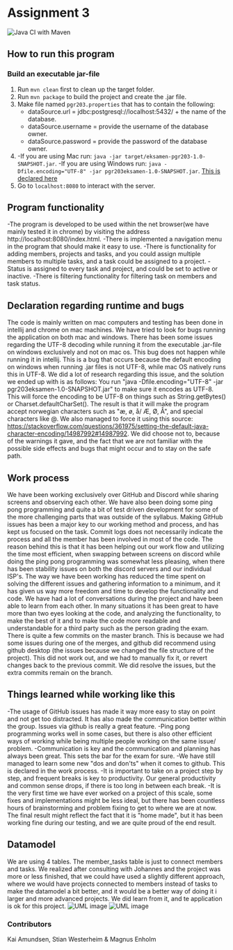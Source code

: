 # Assignment 3

![Java CI with Maven](https://github.com/kristiania/pgr203innevering3-magnuen2k/workflows/Java%20CI%20with%20Maven/badge.svg?branch=master)

## How to run this program
### Build an executable jar-file
1. Run `mvn clean` first to clean up the target folder.
2. Run `mvn package` to build the project and create the .jar file.
3. Make file named `pgr203.properties` that has to contain the following:
    * dataSource.url = jdbc:postgresql://localhost:5432/ + the name of the database.
    * dataSource.username = provide the username of the database owner.
    * dataSource.password = provide the password of the database owner.
3. 
    -If you are using Mac run: `java -jar target/eksamen-pgr203-1.0-SNAPSHOT.jar`.
    -If you are using Windows run: `java -Dfile.encoding="UTF-8" -jar pgr203eksamen-1.0-SNAPSHOT.jar`.
    [This is declared here](https://github.com/kristiania/pgr203eksamen-magnuen2k/blob/master/README.md#declaration-regarding-runtime-and-bugs)
4. Go to `localhost:8080` to interact with the server.

## Program functionality
-The program is developed to be used within the net browser(we have mainly tested it in chrome) by 
visiting the address http://localhost:8080/index.html.
-There is implemented a navigation menu in the program that should make it easy  to use.
-There is functionality for adding members, projects and tasks, and you could assign multiple members to
multiple tasks, and a task could be assigned to a project.
-Status is assigned to every task and project, and could be set to active or inactive.
-There is filtering functionality for filtering task on members and task status.

## Declaration regarding runtime and bugs
The code is mainly written on mac computers and testing has been done in intellij and chrome on mac machines.
We have tried to look for bugs running the application on both mac and windows. There has been some issues regarding
the UTF-8 decoding while running it from the executable .jar-file on windows exclusively and not on mac os.
This bug does not happen while running it in intellij. This is a bug that occurs because the default encoding on
windows when running .jar files is not UTF-8, while mac OS natively runs this in UTF-8.
We did a lot of research regarding this issue, and the solution we ended up with is as follows:
You run "java -Dfile.encoding="UTF-8" -jar pgr203eksamen-1.0-SNAPSHOT.jar" to make sure it encodes as UTF-8.
This will force the encoding to be UTF-8 on things such as String.getBytes() or Charset.defaultCharSet().
The result is that it will make the program accept norwegian characters such as "æ, ø, å/ Æ, Ø, Å", 
and special characters like @.
We also managed to force it using this source: 
https://stackoverflow.com/questions/361975/setting-the-default-java-character-encoding/14987992#14987992.
We did choose not to, because of the warnings it gave, and the fact that we are not familiar with the
possible side effects and bugs that might occur and to stay on the safe path.

## Work process
We have been working exclusively over GitHub and Discord while sharing screens and observing each other.
We have also been doing some ping pong programming and quite a bit of test driven development for some of
the more challenging parts that was outside of the syllabus.
Making GitHub issues has been a major key to our working method and process, and has kept us focused on the task.
Commit logs does not necessarily indicate the process and all the member has been involved in most of the code.
The reason behind this is that it has been helping out our work flow and utilizing the time most efficient,
when swapping between screens on discord while doing the ping pong programming was somewhat less pleasing,
when there has been stability issues on both the discord servers and our individual ISP's.
The way we have been working has reduced the time spent on solving the different issues and gathering information
to a minimum, and it has given us way more freedom and time to develop the functionality and code.
We have had a lot of conversations during the project and have been able to learn from each other.
In many situations it has been great to have more than two eyes looking at the code, and analyzing the functionality,
to make the best of it and to make the code more readable and understandable for a third party such as the person
grading the exam.
There is quite a few commits on the master branch. This is because we had some issues during one of the merges, and 
github did recommend using github desktop (the issues because we changed the file structure of the project).
This did not work out, and we had to manually fix it, 
or revert changes back to the previous commit. We did resolve the issues, but the extra commits remain on the branch. 

## Things learned while working like this
-The usage of GitHub issues has made it way more easy to stay on point and not get too distracted. It has also made
the communication better within the group. Issues via github is really a great feature.
-Ping pong programming works well in some cases, but there is also other efficient ways of working while being
multiple people working on the same issue/ problem.
-Communication is key and the communication and planning has always been great. This sets the bar for the exam for sure.
-We have still managed to learn some new "dos and don'ts" when it comes to github. This is declared in the work process.
-It is important to take on a project step by step, and frequent breaks is key to productivity. Our general productivity
and common sense drops, if there is too long in between each break.
-It is the very first time we have ever worked on a project of this scale, some fixes and implementations might
be less ideal, but there has been countless hours of brainstorming and problem fixing to get to where we are at now.
The final result might reflect the fact that it is "home made", but it has been working fine during our testing, and
we are quite proud of the end result.


## Datamodel
We are using 4 tables. The member_tasks table is just to connect members and tasks.
We realized after consulting with Johannes and the project was more or less finished, that we could
have used a slightly different approach, where we would have projects connected to members instead of tasks
to make the datamodel a bit better, and it would be a better way of doing it i larger and more advanced projects.
We did learn from it, and te application is ok for this project.
![UML image](https://user-images.githubusercontent.com/56038804/98135355-0583a600-1ec0-11eb-90d6-b8965e1efb21.png)
![UML image](https://user-images.githubusercontent.com/56038804/98588895-b9c06a80-22cc-11eb-95db-cba06285fde1.png)

### Contributors 
Kai Amundsen, Stian Westerheim & Magnus Enholm
